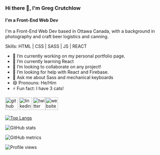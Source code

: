 ### Hi there 👋, I'm Greg Crutchlow
#### I'm a Front-End Web Dev
I'm a Front-End Web Dev based in Ottawa Canada, with a background in photography and craft beer logistics and canning.

Skills: HTML | CSS | SASS | JS | REACT

- 🔭 I’m currently working on my personal portfolio page. 
- 🌱 I’m currently learning React 
- 👯 I’m looking to collaborate on any project! 
- 🤔 I’m looking for help with React and Firebase. 
- 💬 Ask me about Sass and mechanical keyboards 
- 😄 Pronouns: He/Him 
- ⚡ Fun fact: I have 3 cats! 


[<img src='https://cdn.jsdelivr.net/npm/simple-icons@3.0.1/icons/github.svg' alt='github' height='40'>](https://github.com/GregCrutchlow)  [<img src='https://cdn.jsdelivr.net/npm/simple-icons@3.0.1/icons/linkedin.svg' alt='linkedin' height='40'>](https://www.linkedin.com/in/gregcrutchlow/)  [<img src='https://cdn.jsdelivr.net/npm/simple-icons@3.0.1/icons/twitter.svg' alt='twitter' height='40'>](https://twitter.com/GregCrutchlow)[<img src='https://cdn.jsdelivr.net/npm/simple-icons@3.0.1/icons/icloud.svg' alt='website' height='40'>](gregcrutchlow.dev)    


[![Top Langs](https://github-readme-stats.vercel.app/api/top-langs/?username=GregCrutchlow)](https://github.com/anuraghazra/github-readme-stats)

![GitHub stats](https://github-readme-stats.vercel.app/api?username=GregCrutchlow&show_icons=true)  

![GitHub metrics](https://metrics.lecoq.io/GregCrutchlow)  

![Profile views](https://gpvc.arturio.dev/GregCrutchlow)  
